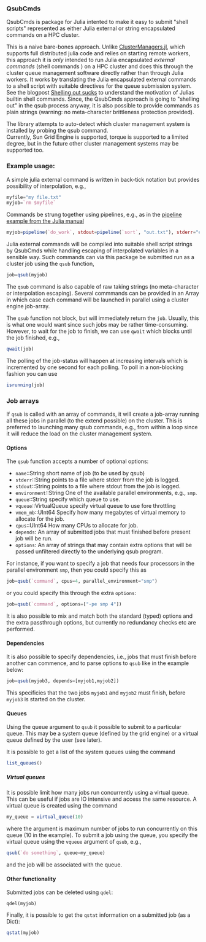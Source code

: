 ### QsubCmds

QsubCmds is package for Julia intented to make it easy to submit 
"shell scripts" represented as either Julia external or string encapsulated commands on a HPC cluster.


This is a naive bare-bones approach. Unlike
 [ClusterManagers.jl](https://github.com/JuliaParallel/ClusterManagers.jl),
 which supports full distributed julia code and relies on starting remote
 workers, this approach it is _only_ intended 
to run Julia encapsulated _external commands_ (shell commands ) on a HPC cluster and does this through the cluster queue management software directly rather than through Julia workers. It works by translating the Julia encapsulated external commands
to a shell script with suitable directives for the queue submission system. 
See the blogpost [Shelling out sucks](https://julialang.org/blog/2012/03/shelling-out-sucks) to understand the motivation of Julias builtin shell commands.
Since, the QsubCmds approach is going to "shelling out" in the qsub process anyway, it is also possible to provide commands as plain strings (warning: no meta-character brittleness protection provided). 

The library attempts to auto-detect which cluster management system is installed by probing the qsub command.  
Currently, Sun Grid Engine is supported, torque is supported to a limited degree, but in the future other cluster management systems may be supported too.

### Example usage:

A simple julia external command is written in back-tick notation but provides possibility of interpolation, e.g., 

```julia
myfile="my file.txt"
myjob=`rm $myfile`
```

Commands be strung together using pipelines, e.g.,  as in the [pipeline example from the Julia manual](http://docs.julialang.org/en/release-0.4/manual/running-external-programs/#pipelines)

```julia
myjob=pipeline(`do_work`, stdout=pipeline(`sort`, "out.txt"), stderr="errs.txt")
```

Julia external commands will be compiled into suitable shell script strings by QsubCmds while handling escaping of interpolated variables in a sensible way. 
Such commands can via this package be submitted run as a cluster job using the `qsub` function,


```julia
job=qsub(myjob)
```

The `qsub` command is also capable of raw taking strings (no meta-character or interpolation escaping).
Several commmands can be provided in an Array in which case each command will be launched in parallel using a cluster engine job-array. 

The `qsub` function not block, but will immediately return the `job`. Usually, this is what one would want since such jobs
may be rather time-consuming. However, to wait for the job to finish, we can use `qwait` which blocks until 
the job finished, e.g., 

```julia
qwait(job)
```

The polling of the job-status will happen at increasing intervals which is incremented by one second
for each polling. To poll in a non-blocking fashion you can use

```julia
isrunning(job)
```


### Job arrays

If `qsub` is called with an array of commands, it will create a job-array running all these jobs in parallel (to the extend possible) on the cluster.
This is preferred to launching many qsub commands, e.g., from within a loop since it will reduce the load on the cluster management system.

#### Options 

The `qsub` function accepts a number of optional options:

 - `name`::String short name of job (to be used by qsub)
 - `stderr`::String points to a file where stderr from the job is logged. 
 - `stdout`::String points to a file where stdout from the job is logged. 
 - `environment`::String One of the available parallel environments, e.g., `smp`. 
 - `queue`::String specify which queue to use.
 - `vqueue`::VirtualQueue specify virtual queue to use fore throttling 
 - `vmem_mb`::UInt64 Specify how many megabytes of virtual memory to allocate for the job.  
 - `cpus`::UInt64 How many CPUs to allocate for job. 
 - `depends`: An array of submitted jobs that must finished before present job will be run. 
 - `options`: An array of strings that may contain extra options that will be passed unfiltered directly to the underlying qsub program.

For instance, if you want to specify a job that needs four processors in the parallel environment `smp`, then you
could specify this as

```julia
job=qsub(`command`, cpus=4, parallel_environment="smp") 
```

or you could specify this through the extra `options`:

```julia
job=qsub(`command`, options=["-pe smp 4"]) 
```

It is also possible to mix and match both the standard (typed) options and the extra passthrough options, but currently
no redundancy checks etc are performed. 

#### Dependencies

It is also possible to specify dependencies, i.e., jobs that must finish before another can commence, and to parse options to `qsub` like in the example below:

```julia
job=qsub(myjob3, depends=[myjob1,myjob2])
```

This specificies that the two jobs `myjob1` and `myjob2` must finish, before `myjob3` is started on the cluster.
#### Queues

Using the queue argument to `qsub` it possible to submit to a particular queue. 
This may be a system queue (defined by the grid engine) or a virtual queue defined
by the user (see later). 

It is possible to get a list of the system queues using the command

```julia
list_queues() 
```

##### Virtual queues

It is possible limit how many jobs run concurrently using a virtual queue. 
This can be useful if jobs are IO intensive and access the same resource.
A virtual queue is created using the command

```julia
my_queue = virtual_queue(10)
```

where the argument is maximum number of jobs to run concurrently on this queue (10 in the example).
To submit a job using the queue, you specify the virtual queue using the `vqueue` argument of `qsub`, e.g., 

```julia
qsub(`do something`, queue=my_queue)
```

and the job will be associated with the queue.



#### Other functionality

Submitted jobs can be deleted using `qdel`:

```
qdel(myjob)
``` 

Finally, it is possible to get the `qstat` information on a submitted job (as a Dict):

```julia
qstat(myjob)
```



